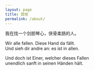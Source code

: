 ```yaml
---
layout: page
title: 其他
permalink: /about/
---
```


我在找一个剑胆琴心，侠骨柔肠的人。

Wir alle fallen. Diese Hand da fällt.<br>
Und sieh dir andre an: es ist in allen.<p>

Und doch ist Einer, welcher dieses Fallen<br>
unendlich sanft in seinen Händen hält. 
